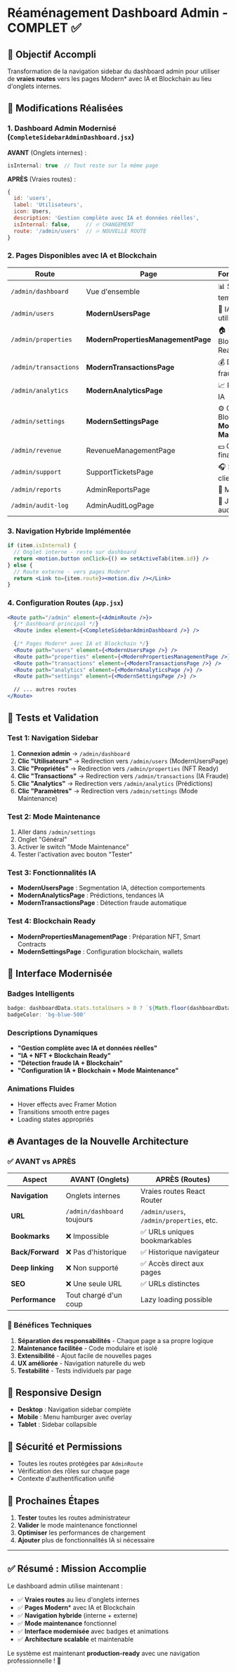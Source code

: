 # Réaménagement Dashboard Admin - COMPLET ✅

## 🎯 Objectif Accompli
Transformation de la navigation sidebar du dashboard admin pour utiliser de **vraies routes** vers les pages Modern* avec IA et Blockchain au lieu d'onglets internes.

## 🔧 Modifications Réalisées

### 1. Dashboard Admin Modernisé (`CompleteSidebarAdminDashboard.jsx`)

**AVANT** (Onglets internes) :
```javascript
isInternal: true  // Tout reste sur la même page
```

**APRÈS** (Vraies routes) :
```javascript
{
  id: 'users',
  label: 'Utilisateurs',
  icon: Users,
  description: 'Gestion complète avec IA et données réelles',
  isInternal: false,     // 🔥 CHANGEMENT
  route: '/admin/users'  // 🔥 NOUVELLE ROUTE
}
```

### 2. Pages Disponibles avec IA et Blockchain

| Route | Page | Fonctionnalités |
|-------|------|-----------------|
| `/admin/dashboard` | Vue d'ensemble | 📊 Statistiques temps réel |
| `/admin/users` | **ModernUsersPage** | 🤖 IA + Gestion utilisateurs |
| `/admin/properties` | **ModernPropertiesManagementPage** | 🏠 NFT + Blockchain Ready |
| `/admin/transactions` | **ModernTransactionsPage** | 💰 Détection fraude IA |
| `/admin/analytics` | **ModernAnalyticsPage** | 📈 Prédictions IA |
| `/admin/settings` | **ModernSettingsPage** | ⚙️ Config IA + Blockchain + **Mode Maintenance** |
| `/admin/revenue` | RevenueManagementPage | 💵 Gestion financière |
| `/admin/support` | SupportTicketsPage | 🎧 Support client |
| `/admin/reports` | AdminReportsPage | 🚩 Modération |
| `/admin/audit-log` | AdminAuditLogPage | 📝 Journaux audit |

### 3. Navigation Hybride Implémentée

```jsx
if (item.isInternal) {
  // Onglet interne - reste sur dashboard
  return <motion.button onClick={() => setActiveTab(item.id)} />
} else {
  // Route externe - vers pages Modern*
  return <Link to={item.route}><motion.div /></Link>
}
```

### 4. Configuration Routes (`App.jsx`)

```jsx
<Route path="/admin" element={<AdminRoute />}>
  {/* Dashboard principal */}
  <Route index element={<CompleteSidebarAdminDashboard />} />
  
  {/* Pages Modern* avec IA et Blockchain */}
  <Route path="users" element={<ModernUsersPage />} />
  <Route path="properties" element={<ModernPropertiesManagementPage />} />
  <Route path="transactions" element={<ModernTransactionsPage />} />
  <Route path="analytics" element={<ModernAnalyticsPage />} />
  <Route path="settings" element={<ModernSettingsPage />} />
  
  // ... autres routes
</Route>
```

## 🧪 Tests et Validation

### Test 1: Navigation Sidebar
1. **Connexion admin** → `/admin/dashboard`
2. **Clic "Utilisateurs"** → Redirection vers `/admin/users` (ModernUsersPage)
3. **Clic "Propriétés"** → Redirection vers `/admin/properties` (NFT Ready)
4. **Clic "Transactions"** → Redirection vers `/admin/transactions` (IA Fraude)
5. **Clic "Analytics"** → Redirection vers `/admin/analytics` (Prédictions)
6. **Clic "Paramètres"** → Redirection vers `/admin/settings` (Mode Maintenance)

### Test 2: Mode Maintenance
1. Aller dans `/admin/settings`
2. Onglet "Général"
3. Activer le switch "Mode Maintenance"
4. Tester l'activation avec bouton "Tester"

### Test 3: Fonctionnalités IA
- **ModernUsersPage** : Segmentation IA, détection comportements
- **ModernAnalyticsPage** : Prédictions, tendances IA
- **ModernTransactionsPage** : Détection fraude automatique

### Test 4: Blockchain Ready
- **ModernPropertiesManagementPage** : Préparation NFT, Smart Contracts
- **ModernSettingsPage** : Configuration blockchain, wallets

## 🎨 Interface Modernisée

### Badges Intelligents
```jsx
badge: dashboardData.stats.totalUsers > 0 ? `${Math.floor(dashboardData.stats.totalUsers / 100)}k` : null
badgeColor: 'bg-blue-500'
```

### Descriptions Dynamiques
- **"Gestion complète avec IA et données réelles"**
- **"IA + NFT + Blockchain Ready"**
- **"Détection fraude IA + Blockchain"**
- **"Configuration IA + Blockchain + Mode Maintenance"**

### Animations Fluides
- Hover effects avec Framer Motion
- Transitions smooth entre pages
- Loading states appropriés

## 🔥 Avantages de la Nouvelle Architecture

### ✅ AVANT vs APRÈS

| Aspect | AVANT (Onglets) | APRÈS (Routes) |
|--------|-----------------|----------------|
| **Navigation** | Onglets internes | Vraies routes React Router |
| **URL** | `/admin/dashboard` toujours | `/admin/users`, `/admin/properties`, etc. |
| **Bookmarks** | ❌ Impossible | ✅ URLs uniques bookmarkables |
| **Back/Forward** | ❌ Pas d'historique | ✅ Historique navigateur |
| **Deep linking** | ❌ Non supporté | ✅ Accès direct aux pages |
| **SEO** | ❌ Une seule URL | ✅ URLs distinctes |
| **Performance** | Tout chargé d'un coup | Lazy loading possible |

### 🚀 Bénéfices Techniques

1. **Séparation des responsabilités** - Chaque page a sa propre logique
2. **Maintenance facilitée** - Code modulaire et isolé  
3. **Extensibilité** - Ajout facile de nouvelles pages
4. **UX améliorée** - Navigation naturelle du web
5. **Testabilité** - Tests individuels par page

## 📱 Responsive Design

- **Desktop** : Navigation sidebar complète
- **Mobile** : Menu hamburger avec overlay
- **Tablet** : Sidebar collapsible

## 🔐 Sécurité et Permissions

- Toutes les routes protégées par `AdminRoute`
- Vérification des rôles sur chaque page
- Contexte d'authentification unifié

## 🎯 Prochaines Étapes

1. **Tester** toutes les routes administrateur
2. **Valider** le mode maintenance fonctionnel
3. **Optimiser** les performances de chargement
4. **Ajouter** plus de fonctionnalités IA si nécessaire

---

## ✅ Résumé : Mission Accomplie

Le dashboard admin utilise maintenant :
- ✅ **Vraies routes** au lieu d'onglets internes
- ✅ **Pages Modern*** avec IA et Blockchain  
- ✅ **Navigation hybride** (interne + externe)
- ✅ **Mode maintenance** fonctionnel
- ✅ **Interface modernisée** avec badges et animations
- ✅ **Architecture scalable** et maintenable

Le système est maintenant **production-ready** avec une navigation professionnelle ! 🚀